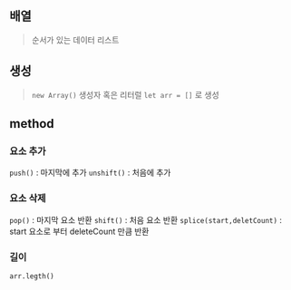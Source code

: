 ## 배열
> 순서가 있는 데이터 리스트

## 생성
> `new Array()` 생성자 혹은 리터럴 `let arr = []` 로 생성

## method
### 요소 추가
`push()` : 마지막에 추가
`unshift()` : 처음에 추가

### 요소 삭제
`pop()` : 마지막 요소 반환
`shift()` : 처음 요소 반환
`splice(start,deletCount)` : start 요소로 부터 deleteCount 만큼 반환

### 길이
`arr.legth()`